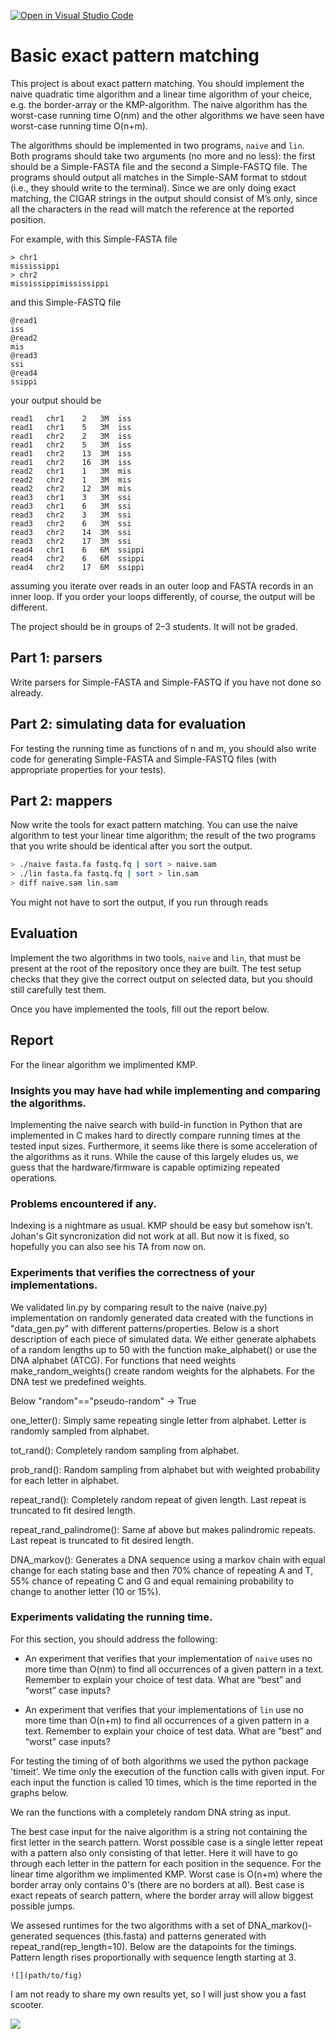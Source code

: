 [![Open in Visual Studio Code](https://classroom.github.com/assets/open-in-vscode-c66648af7eb3fe8bc4f294546bfd86ef473780cde1dea487d3c4ff354943c9ae.svg)](https://classroom.github.com/online_ide?assignment_repo_id=8618182&assignment_repo_type=AssignmentRepo)
# Basic exact pattern matching

This project is about exact pattern matching. You should implement the naive quadratic time algorithm and a linear time algorithm of your cheice, e.g. the border-array or the KMP-algorithm. The naive algorithm has the worst-case running time O(nm) and the other algorithms we have seen have worst-case running time O(n+m).

The algorithms should be implemented in two programs, `naive` and `lin`. Both programs should take two arguments (no more and no less): the first should be a Simple-FASTA file and the second a Simple-FASTQ file. The programs should output all matches in the Simple-SAM format to stdout (i.e., they should write to the terminal). Since we are only doing exact matching, the CIGAR strings in the output should consist of M’s only, since all the characters in the read will match the reference at the reported position.

For example, with this Simple-FASTA file

```
> chr1
mississippi
> chr2
mississippimississippi
```

and this Simple-FASTQ file

```
@read1
iss
@read2
mis
@read3
ssi
@read4
ssippi
```

your output should be

```
read1	chr1	2	3M	iss
read1	chr1	5	3M	iss
read1	chr2	2	3M	iss
read1	chr2	5	3M	iss
read1	chr2	13	3M	iss
read1	chr2	16	3M	iss
read2	chr1	1	3M	mis
read2	chr2	1	3M	mis
read2	chr2	12	3M	mis
read3	chr1	3	3M	ssi
read3	chr1	6	3M	ssi
read3	chr2	3	3M	ssi
read3	chr2	6	3M	ssi
read3	chr2	14	3M	ssi
read3	chr2	17	3M	ssi
read4	chr1	6	6M	ssippi
read4	chr2	6	6M	ssippi
read4	chr2	17	6M	ssippi
```

assuming you iterate over reads in an outer loop and FASTA records in an inner loop. If you order your loops differently, of course, the output will be different.

The project should be in groups of 2–3 students. It will not be graded.

## Part 1: parsers 

Write parsers for Simple-FASTA and Simple-FASTQ if you have not done so already.

## Part 2: simulating data for evaluation

For testing the running time as functions of n and m, you should also write code for generating Simple-FASTA and Simple-FASTQ files (with appropriate properties for your tests).

## Part 2: mappers

Now write the tools for exact pattern matching. You can use the naive algorithm to test your linear time algorithm; the result of the two programs that you write should be identical after you sort the output.

```sh
> ./naive fasta.fa fastq.fq | sort > naive.sam
> ./lin fasta.fa fastq.fq | sort > lin.sam
> diff naive.sam lin.sam
```

You might not have to sort the output, if you run through reads

## Evaluation

Implement the two algorithms in two tools, `naive` and `lin`, that must be present at the root of the repository once they are built. The test setup checks that they give the correct output on selected data, but you should still carefully test them.

Once you have implemented the tools, fill out the report below. 

## Report

For the linear algorithm we implimented KMP.

### Insights you may have had while implementing and comparing the algorithms. 

Implementing the naive search with build-in function in Python that are implemented in C makes hard to directly compare running times at the tested input sizes. Furthermore, it seems like there is some acceleration of the algorithms as it runs. While the cause of this largely eludes us, we guess that the hardware/firmware is capable optimizing repeated operations.

### Problems encountered if any. 

Indexing is a nightmare as usual. KMP should be easy but somehow isn't.
Johan's Git syncronization did not work at all. But now it is fixed, so hopefully you can also see his TA from now on.

### Experiments that verifies the correctness of your implementations.

We validated lin.py by comparing result to the naive (naive.py) implementation on randomly generated data created with the functions in "data_gen.py" with different patterns/properties. Below is a short description of each piece of simulated data. We either generate alphabets of a random lengths up to 50 with the function make_alphabet() or use the DNA alphabet (ATCG). For functions that need weights make_random_weights() create random weights for the alphabets. For the DNA test we predefined weights.

Below 
"random"=="pseudo-random" -> True

one_letter():
Simply same repeating single letter from alphabet. Letter is randomly sampled from alphabet.

tot_rand():
Completely random sampling from alphabet.

prob_rand(): 
Random sampling from alphabet but with weighted probability for each letter in alphabet.

repeat_rand():
Completely random repeat of given length. Last repeat is truncated to fit desired length.

repeat_rand_palindrome():
Same af above but makes palindromic repeats. Last repeat is truncated to fit desired length.

DNA_markov():
Generates a DNA sequence using a markov chain with equal change for each stating base and then 70% chance of repeating A and T, 55% chance of repeating C and G and equal remaining probability to change to another letter (10 or 15%).

### Experiments validating the running time.

For this section, you should address the following:

* An experiment that verifies that your implementation of `naive` uses no more time than O(nm) to find all occurrences of a given pattern in a text. Remember to explain your choice of test data. What are “best” and “worst” case inputs? 

* An experiment that verifies that your implementations of `lin` use no more time than O(n+m) to find all occurrences of a given pattern in a text. Remember to explain your choice of test data. What are “best” and “worst” case inputs?

For testing the timing of of both algorithms we used the python package 'timeit'. We time only the execution of the function calls with given input. For each input the function is called 10 times, which is the time reported in the graphs below.

We ran the functions with a completely random DNA string as input.

The best case input for the naive algorithm is a string not containing the first letter in the search pattern. Worst possible case is a single letter repeat with a pattern also only consisting of that letter. Here it will have to go through each letter in the pattern for each position in the sequence.
For the linear time algorithm we implimented KMP. Worst case is O(n+m) where the border array only contains 0's (there are no borders at all). Best case is exact repeats of search pattern, where the border array will allow biggest possible jumps.

We assesed runtimes for the two algorithms with a set of DNA_markov()-generated sequences (this.fasta) and patterns generated with repeat_rand(rep_length=10). Below are the datapoints for the timings. Pattern length rises proportionally with sequence length starting at 3. 

```
![](path/to/fig)
```

I am not ready to share my own results yet, so I will just show you a fast scooter.

![](figs/scooter.jpg)

